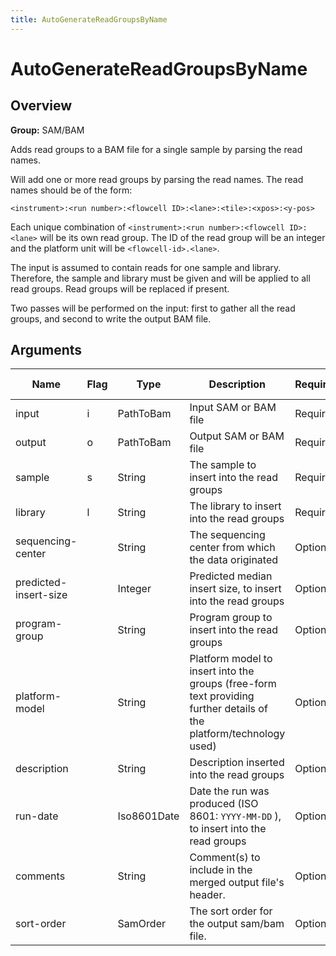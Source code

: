 ```yaml
---
title: AutoGenerateReadGroupsByName
---
```


# AutoGenerateReadGroupsByName

## Overview
**Group:** SAM/BAM

Adds read groups to a BAM file for a single sample by parsing the read names.

Will add one or more read groups by parsing the read names.  The read names should be of the form:

```
<instrument>:<run number>:<flowcell ID>:<lane>:<tile>:<xpos>:<y-pos>
```

Each unique combination of `<instrument>:<run number>:<flowcell ID>:<lane>` will be its own read group. The ID of the
read group will be an integer and the platform unit will be `<flowcell-id>.<lane>`.

The input is assumed to contain reads for one sample and library.  Therefore, the sample and library must be given
and will be applied to all read groups.  Read groups will be replaced if present.

Two passes will be performed on the input: first to gather all the read groups, and second to write the output BAM
file.

## Arguments

|Name|Flag|Type|Description|Required?|Max # of Values|Default Value(s)|
|----|----|----|-----------|---------|---------------|----------------|
|input|i|PathToBam|Input SAM or BAM file|Required|1||
|output|o|PathToBam|Output SAM or BAM file|Required|1||
|sample|s|String|The sample to insert into the read groups|Required|1||
|library|l|String|The library to insert into the read groups|Required|1||
|sequencing-center||String|The sequencing center from which the data originated|Optional|1||
|predicted-insert-size||Integer|Predicted median insert size, to insert into the read groups|Optional|1||
|program-group||String|Program group to insert into the read groups|Optional|1||
|platform-model||String|Platform model to insert into the groups (free-form text providing further details of the platform/technology used)|Optional|1||
|description||String|Description inserted into the read groups|Optional|1||
|run-date||Iso8601Date|Date the run was produced (ISO 8601: `YYYY-MM-DD` ), to insert into the read groups|Optional|1||
|comments||String|Comment(s) to include in the merged output file's header.|Optional|Unlimited||
|sort-order||SamOrder|The sort order for the output sam/bam file.|Optional|1||

